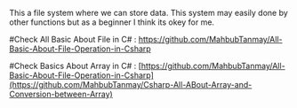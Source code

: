 This a file system where we can store data. This system may easily done by other functions but as a beginner I think its okey for me. 



#Check All Basic About File in C# : https://github.com/MahbubTanmay/All-Basic-About-File-Operation-in-Csharp

#Check Basics About Array in C# : [https://github.com/MahbubTanmay/All-Basic-About-File-Operation-in-Csharp](https://github.com/MahbubTanmay/Csharp-All-ABout-Array-and-Conversion-between-Array)
